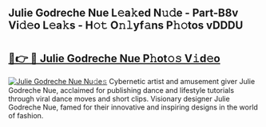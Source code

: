 ## Julie Godreche Nue L𝚎a𝚔ed N𝚞𝚍e - Part-B8v Vi𝚍𝚎o L𝚎a𝚔s - H𝚘𝚝 O𝚗𝚕yf𝚊ns P𝚑𝚘tos vDDDU

# <h2><a href="http://kf6rqi.oniu.top/?m=Julie+Godreche+Nue">🔗👉 🔴 Julie Godreche Nue P𝚑ot𝚘𝚜 V𝚒d𝚎o</a></h2>

[![Julie Godreche Nue Nu𝚍e𝚜](https://i.imgur.com/0qMVB7G.gif)](http://kf6rqi.oniu.top/?m=Julie+Godreche+Nue)
Cybernetic artist and amusement giver Julie Godreche Nue, acclaimed for publishing dance and lifestyle tutorials through viral dance moves and short clips. Visionary designer Julie Godreche Nue, famed for their innovative and inspiring designs in the world of fashion.  
